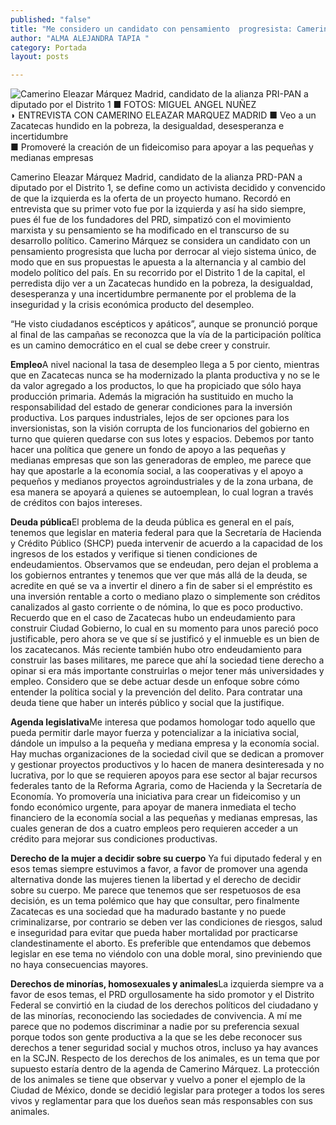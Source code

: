 ```yaml
---
published: "false"
title: "Me considero un candidato con pensamiento  progresista: Camerino Eleazar Márquez Madrid"
author: "ALMA ALEJANDRA TAPIA "
category: Portada
layout: posts

---
```


![Camerino Eleazar Márquez Madrid, candidato de la alianza PRI-PAN a diputado por el Distrito 1 ■ FOTOS: MIGUEL ANGEL NUÑEZ](http://i.imgur.com/V0BSuSom.jpg)
◗ ENTREVISTA CON CAMERINO ELEAZAR MARQUEZ MADRID 
■ Veo a un Zacatecas hundido en la pobreza, la desigualdad, desesperanza e incertidumbre  
■ Promoveré la creación de un fideicomiso para apoyar a las pequeñas y medianas empresas

Camerino Eleazar Márquez Madrid, candidato de la alianza PRD-PAN a diputado por el Distrito 1, se define como un activista decidido y convencido de que la izquierda es la oferta de un proyecto humano. 
Recordó en entrevista que su primer voto fue por la izquierda y así ha sido siempre, pues él fue de los fundadores del PRD, simpatizó con el movimiento marxista y su pensamiento se ha modificado en el transcurso de su desarrollo político.
Camerino Márquez se considera un candidato con un pensamiento progresista que lucha por derrocar al viejo sistema único, de modo que en sus propuestas le apuesta a la alternancia y al cambio del modelo político del país. 
En su recorrido por el Distrito 1 de la capital, el perredista dijo ver a un Zacatecas hundido en la pobreza, la desigualdad, desesperanza y una incertidumbre permanente por el problema de la inseguridad y la crisis económica producto del desempleo.


“He visto ciudadanos escépticos y apáticos”, aunque se pronunció porque al final de las campañas se reconozca que la vía de la participación política es un camino democrático en el cual se debe creer y construir.

**Empleo**A nivel nacional la tasa de desempleo llega a 5 por ciento, mientras que en Zacatecas nunca se ha modernizado la planta productiva y no se le da valor agregado a los productos, lo que ha propiciado que sólo haya producción primaria. 
Además la migración ha sustituido en mucho la responsabilidad del estado de generar condiciones para la inversión productiva.
Los parques industriales, lejos de ser opciones para los inversionistas, son la visión corrupta de los funcionarios del gobierno en turno que quieren quedarse con sus lotes y espacios.
Debemos por tanto hacer una política que genere un fondo de apoyo a las pequeñas y medianas empresas que son las generadoras de empleo, me parece que hay que apostarle a la economía social, a las cooperativas y el apoyo a pequeños y medianos proyectos agroindustriales y de la zona urbana, de esa manera se apoyará a quienes se autoemplean, lo cual logran a través de créditos con bajos intereses.

**Deuda pública**El problema de la deuda pública es general en el país, tenemos que legislar en materia federal para que la Secretaría de Hacienda y Crédito Público (SHCP) pueda intervenir de acuerdo a la capacidad de los ingresos de los estados y verifique si tienen condiciones de endeudamientos.
Observamos que se endeudan, pero dejan el problema a los gobiernos entrantes y tenemos que ver que más allá de la deuda, se acredite en qué se va a invertir el dinero a fin de saber si el empréstito es una inversión rentable a corto o mediano plazo o simplemente son créditos canalizados al gasto corriente o de nómina, lo que es poco productivo.
Recuerdo que en el caso de Zacatecas hubo un endeudamiento para construir Ciudad Gobierno, lo cual en su momento para unos pareció poco justificable, pero ahora se ve que sí se justificó y el inmueble es un bien de los zacatecanos.
Más reciente también hubo otro endeudamiento para construir las bases militares, me parece que ahí la sociedad tiene derecho a opinar si era más importante construirlas o mejor tener más universidades y empleo. Considero que se debe actuar desde un enfoque sobre cómo entender la política social y la prevención del delito.
Para contratar una deuda tiene que haber un interés público y social que la justifique.

**Agenda legislativa**Me interesa que podamos homologar todo aquello que pueda permitir darle mayor fuerza y potencializar a la iniciativa social, dándole un impulso a la pequeña y mediana empresa y la economía social.
Hay muchas organizaciones de la sociedad civil que se dedican a promover y gestionar proyectos productivos y lo hacen de manera desinteresada y no lucrativa, por lo que se requieren apoyos para ese sector al bajar recursos federales tanto de la Reforma Agraria, como de Hacienda y la Secretaría de Economía.
Yo promovería una iniciativa para crear un fideicomiso y un fondo económico urgente, para apoyar de manera inmediata el techo financiero de la economía social a las pequeñas y medianas empresas, las cuales generan de dos a cuatro empleos pero requieren acceder a un crédito para mejorar sus condiciones productivas.

**Derecho de la mujer a 
decidir sobre su cuerpo** 
Ya fui diputado federal y en esos temas siempre estuvimos a favor, a favor de promover una agenda alternativa donde las mujeres tienen la libertad y el derecho de decidir sobre su cuerpo.
Me parece que tenemos que ser respetuosos de esa decisión, es un tema polémico que hay que consultar, pero finalmente Zacatecas es una sociedad que ha madurado bastante y no puede criminalizarse, por contrario se deben ver las condiciones de riesgos, salud e inseguridad para evitar que pueda haber mortalidad por practicarse clandestinamente el aborto.
Es preferible que entendamos que debemos legislar en ese tema no viéndolo con una doble moral, sino previniendo que no haya consecuencias mayores.

**Derechos de minorías, homosexuales y animales**La izquierda siempre va a favor de esos temas, el PRD orgullosamente ha sido promotor y el Distrito Federal se convirtió en la ciudad de los derechos políticos del ciudadano y de las minorías, reconociendo las sociedades de convivencia.
A mí me parece que no podemos discriminar a nadie por su preferencia sexual porque todos son gente productiva a la que se les debe reconocer sus derechos a tener seguridad social y muchos otros, incluso ya hay avances en la SCJN.
Respecto de los derechos de los animales, es un tema que por supuesto estaría dentro de la agenda de Camerino Márquez. La protección de los animales se tiene que observar  y vuelvo a poner el ejemplo de la Ciudad de México, donde se decidió legislar para proteger a todos los seres vivos y reglamentar para que los dueños sean más responsables con sus animales.
